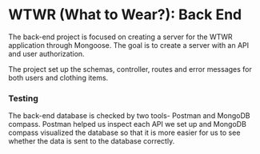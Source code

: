 # WTWR (What to Wear?): Back End

The back-end project is focused on creating a server for the WTWR application through Mongoose. The goal is to create a server with an API and user authorization.

The project set up the schemas, controller, routes and error messages for both users and clothing items.

### Testing

The back-end database is checked by two tools- Postman and
MongoDB compass. Postman helped us inspect each API
we set up and MongoDB compass visualized the database so that it
is more easier for us to see whether the data is sent to the database
correctly.
